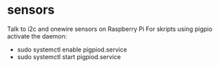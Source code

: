# sensors
Talk to i2c and onewire sensors on Raspberry Pi
For skripts using pigpio activate the daemon:

- sudo systemctl enable pigpiod.service
- sudo systemctl start pigpiod.service
